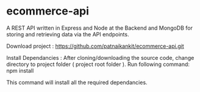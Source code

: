 # ecommerce-api
A REST API written in Express and Node at the Backend and MongoDB for storing and retrieving data via the API endpoints.

Download project : https://github.com/patnaikankit/ecommerce-api.git

Install Dependancies : 
After cloning/downloading the source code, change directory to project folder ( project root folder ). Run following command: npm install

This command will install all the required dependancies.

